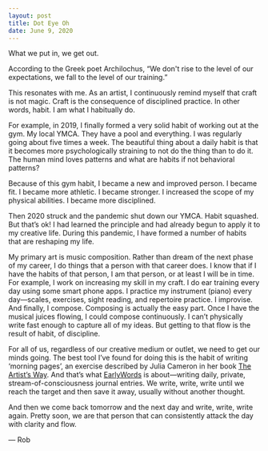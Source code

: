```yaml
---
layout: post
title: Dot Eye Oh
date: June 9, 2020
---
```


What we put in, we get out.

According to the Greek poet Archilochus, “We don't rise to the level of our expectations, we fall to the level of our training.”

This resonates with me. As an artist, I continuously remind myself that craft is not magic. Craft is the consequence of disciplined practice. In other words, habit. I am what I habitually do.

For example, in 2019, I finally formed a very solid habit of working out at the gym. My local YMCA. They have a pool and everything. I was regularly going about five times a week. The beautiful thing about a daily habit is that it becomes more psychologically straining to not do the thing than to do it. The human mind loves patterns and what are habits if not behavioral patterns?

Because of this gym habit, I became a new and improved person. I became fit. I became more athletic. I became stronger. I increased the scope of my physical abilities. I became more disciplined.

Then 2020 struck and the pandemic shut down our YMCA. Habit squashed. But that’s ok! I had learned the principle and had already begun to apply it to my creative life. During this pandemic, I have formed a number of habits that are reshaping my life.

My primary art is music composition. Rather than dream of the next phase of my career, I do things that a person with that career does. I know that if I have the habits of that person, I am that person, or at least I will be in time. For example, I work on increasing my skill in my craft. I do ear training every day using some smart phone apps. I practice my instrument (piano) every day—scales, exercises, sight reading, and repertoire practice. I improvise. And finally, I compose. Composing is actually the easy part. Once I have the musical juices flowing, I could compose continuously. I can’t physically write fast enough to capture all of my ideas. But getting to that flow is the result of habit, of discipline.

For all of us, regardless of our creative medium or outlet, we need to get our minds going. The best tool I’ve found for doing this is the habit of writing ‘morning pages’, an exercise described by Julia Cameron in her book <a href="https://www.amazon.com/Artists-Way-25th-Anniversary/dp/0143129252" target="_blank">The Artist’s Way</a>. And that’s what [EarlyWords](https://earlywords.io/) is about—writing daily, private, stream-of-consciousness journal entries. We write, write, write until we reach the target and then save it away, usually without another thought.

And then we come back tomorrow and the next day and write, write, write again. Pretty soon, we are that person that can consistently attack the day with clarity and flow.

— Rob
